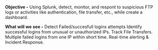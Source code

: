 **Objective -** Using Splunk, detect, monitor, and respont to suspicious FTP logs or activities like authentication, file transfer, etc., while create a dashboard.

**What will we see -** Detect Failed/succesfull logins attempts
                    Identify successful logins from unusual or unauthorized IPs.
                    Track File Transfers.
                    Multiple failed logins from one IP within short time.
                    Real-time alerting & Incident Response.


